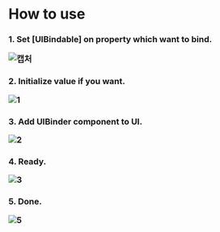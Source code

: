 # How to use
<h3>1. Set [UIBindable] on property which want to bind.
  
![캡처](https://user-images.githubusercontent.com/65099451/115065909-bee3ae80-9f29-11eb-9c39-a53d03dea273.PNG)

<h3>2. Initialize value if you want.
  
![1](https://user-images.githubusercontent.com/65099451/115065901-bd19eb00-9f29-11eb-8707-f80ca591f37c.PNG)

<h3>3. Add UIBinder component to UI.
  
![2](https://user-images.githubusercontent.com/65099451/115065906-be4b1800-9f29-11eb-80e0-ae40ec3b96f6.PNG)

<h3>4. Ready.
  
![3](https://user-images.githubusercontent.com/65099451/115065903-bdb28180-9f29-11eb-8042-115635c1e6fa.PNG)

<h3>5. Done.
  
![5](https://user-images.githubusercontent.com/65099451/115066646-cce5ff00-9f2a-11eb-8504-a60de0bf6ca5.PNG)

